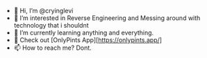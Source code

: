 - 👋 Hi, I’m @cryinglevi
- 👀 I’m interested in Reverse Engineering and Messing around with technology that i shouldnt
- 🌱 I’m currently learning anything and everything.
- 🍺 Check out [OnlyPints App][https://onlypints.app/]
- 📫 How to reach me? Dont.

<!---
CryingLevi/CryingLevi is a ✨ special ✨ repository because its `README.md` (this file) appears on your GitHub profile.
You can click the Preview link to take a look at your changes.
--->
